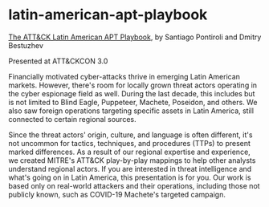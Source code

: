 # latin-american-apt-playbook
[The ATT&CK Latin American APT Playbook](https://www.youtube.com/watch?v=-P2prH21_J8), by Santiago Pontiroli and Dmitry Bestuzhev

Presented at ATT&CKCON 3.0

Financially motivated cyber-attacks thrive in emerging Latin American markets. However, there's room for locally grown threat actors operating in the cyber espionage field as well. During the last decade, this includes but is not limited to Blind Eagle, Puppeteer, Machete, Poseidon, and others. We also saw foreign operations targeting specific assets in Latin America, still connected to certain regional sources.

Since the threat actors' origin, culture, and language is often different, it's not uncommon for tactics, techniques, and procedures (TTPs) to present marked differences. As a result of our regional expertise and experience, we created MITRE's ATT&CK play-by-play mappings to help other analysts understand regional actors. If you are interested in threat intelligence and what's going on in Latin America, this presentation is for you. Our work is based only on real-world attackers and their operations, including those not publicly known, such as COVID-19 Machete's targeted campaign.


